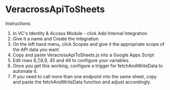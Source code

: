 # VeracrossApiToSheets



Instructions:
1. In VC's Identity & Access Module - click Add Internal Integration
2. Give it a name and Create the integration
3. On the left hand menu, click Scopes and give it the appropriate scope of the API data you want
4. Copy and paste VeracrossApiToSheets.js into a Google Apps Script
5. Edit rows 6,7,8,9, 45 and 46 to configure your variables.
6. Once you get this working, configure a trigger for fetchAndWriteData to automate it.
7. If you need to call more than one endpoint into the same sheet, copy and paste the fetchAndWriteData function and adjust accordingly.
